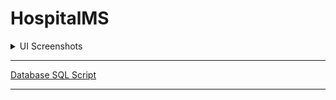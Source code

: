 # HospitalMS

<details>
  <summary>UI Screenshots</summary>
<p>
  <details>
  <summary>Authentication</summary>
  <p>
    
  ![](Screenshots/0.%20Authentication/Login%20Form.png) 
  ![](Screenshots/0.%20Authentication/Register%20Form.png)

  </p>
  </details>

<details>
  <summary>Home</summary>
<p>
    
![](Screenshots/1.%20Home/Doctor%20Home.png)
![](Screenshots/1.%20Home/Receptionist%20Home.png)
![](Screenshots/1.%20Home/Doctor%20Home%20x2.png)

</p>
</details>

<details>
  <summary>Appointments</summary>
<p>
    
![](Screenshots/2.%20Appointments/AppointmentForm.png)

</p>
</details>

<details>
  <summary>Reports</summary>
<p>
    
![](Screenshots/3.%20Reports/ReportForm.png)

</p>
</details>

<details>
  <summary>Bills</summary>
<p>
    
![](Screenshots/6.%20Bills/AddBillForm.png)
![](Screenshots/6.%20Bills/DisplayBillsForm.png)

</p>
</details>

<details>
  <summary>Clinics</summary>
<p>
    
![](Screenshots/4.%20Clinics/ClinicForm.png)

</p>
</details>

<details>
  <summary>Rooms</summary>
<p>
    
![](Screenshots/5.%20Rooms/RoomForm.png)

</p>
</details>
</p>
</details>

***
[Database SQL Script](HospitalMS/Database/HMS_Database_[Updated].sql)
***
